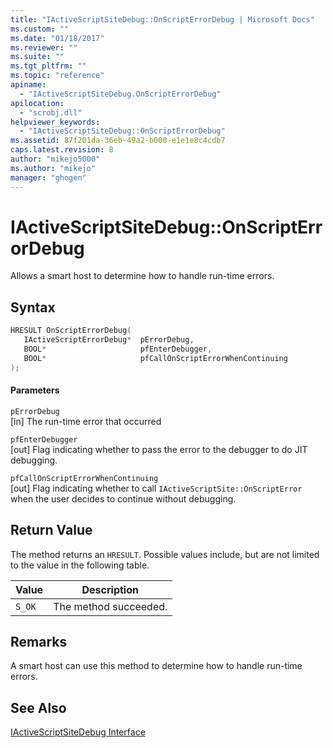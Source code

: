 ```yaml
---
title: "IActiveScriptSiteDebug::OnScriptErrorDebug | Microsoft Docs"
ms.custom: ""
ms.date: "01/18/2017"
ms.reviewer: ""
ms.suite: ""
ms.tgt_pltfrm: ""
ms.topic: "reference"
apiname: 
  - "IActiveScriptSiteDebug.OnScriptErrorDebug"
apilocation: 
  - "scrobj.dll"
helpviewer_keywords: 
  - "IActiveScriptSiteDebug::OnScriptErrorDebug"
ms.assetid: 87f201da-36eb-49a2-b000-e1e1e8c4cdb7
caps.latest.revision: 8
author: "mikejo5000"
ms.author: "mikejo"
manager: "ghogen"
---
```

# IActiveScriptSiteDebug::OnScriptErrorDebug
Allows a smart host to determine how to handle run-time errors.  
  
## Syntax  
  
```cpp
HRESULT OnScriptErrorDebug(  
   IActiveScriptErrorDebug*  pErrorDebug,  
   BOOL*                     pfEnterDebugger,  
   BOOL*                     pfCallOnScriptErrorWhenContinuing  
);  
```  
  
#### Parameters  
 `pErrorDebug`  
 [in] The run-time error that occurred  
  
 `pfEnterDebugger`  
 [out] Flag indicating whether to pass the error to the debugger to do JIT debugging.  
  
 `pfCallOnScriptErrorWhenContinuing`  
 [out] Flag indicating whether to call `IActiveScriptSite::OnScriptError` when the user decides to continue without debugging.  
  
## Return Value  
 The method returns an `HRESULT`. Possible values include, but are not limited to the value in the following table.  
  
|Value|Description|  
|-----------|-----------------|  
|`S_OK`|The method succeeded.|  
  
## Remarks  
 A smart host can use this method to determine how to handle run-time errors.  
  
## See Also  
 [IActiveScriptSiteDebug Interface](../../winscript/reference/iactivescriptsitedebug-interface.md)